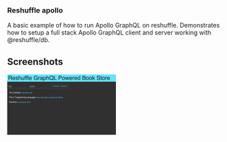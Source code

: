 ### Reshuffle apollo

A basic example of how to run Apollo GraphQL on reshuffle.
Demonstrates how to setup a full stack Apollo GraphQL client and server working with @reshuffle/db.

## Screenshots

<img src="./app-screen.png" width="50%" height="50%">
